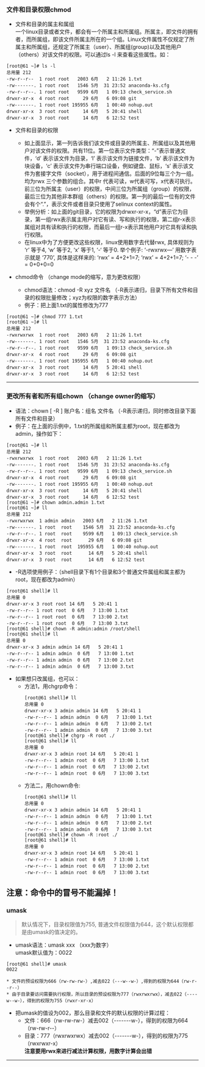 ### 文件和目录权限chmod  
* 文件和目录的属主和属组  
一个linux目录或者文件，都会有一个所属主和所属组。所属主，即文件的拥有者，而所属组，即该文件所属主所在的一个组。Linux文件属性不仅规定了所属主和所属组，还规定了所属主（user）、所属组(group)以及其他用户（others）对该文件的权限。可以通过ls -l 来查看这些属性。如：  
```
[root@61 ~]# ls -l
总用量 212
-rw-r--r--  1 root root   2003 6月   2 11:26 1.txt
-rw-------. 1 root root   1546 5月  31 23:52 anaconda-ks.cfg
-rw-r--r--. 1 root root   9599 6月   1 09:13 check_service.sh
drwxr-xr-x  4 root root     29 6月   6 09:08 git
-rw-------. 1 root root 195955 6月   1 00:40 nohup.out
drwxr-xr-x  3 root root     14 6月   5 20:41 shell
drwxr-xr-x  3 root root     14 6月   6 12:52 test
```  
* 文件和目录的权限  
	* 如上面显示，第一列告诉我们该文件或目录的所属主、所属组以及其他用户对该文件的权限。共有11位。第一位表示文件类型：“-”表示普通文件，‘d’ 表示该文件为目录，‘l’ 表示该文件为链接文件，‘b’ 表示该文件为块设备，‘c’ 表示该文件为串行端口设备，例如键盘、鼠标，‘s’ 表示该文件为套接字文件（socket），用于进程间通信。后面的9位每三个为一组。均为rwx 三个参数的组合。其中r 代表可读，w代表可写，x代表可执行。前三位为所属主（user）的权限，中间三位为所属组（group）的权限，最后三位为其他非本群组（others）的权限。第一列的最后一位有的文件会有个“.”，表示文件或者目录只使用了selinux context的属性。  
	* 举例分析：如上面的git目录，它的权限为drwxr-xr-x，“d”表示它为目录，第一组rwx表示属主用户对它有读、写和执行的权限，第二组r-x表示属组对具有读和执行的权限，而最后一组r-x表示其他用户对它具有读和执行权限。
	* 在linux中为了方便更改这些权限，linux使用数字去代替rwx, 具体规则为 ‘r’ 等于4, ‘w’ 等于2, ‘x’ 等于1, ‘-‘ 等于0. 举个例子: ‘-rwxrwx—’ 用数字表示就是 ‘770’, 具体是这样来的: ‘rwx’ = 4+2+1=7; ‘rwx’ = 4+2+1=7; ‘- - -’ = 0+0+0=0  

* chmod命令 （change mode的缩写，意为更改权限） 

	* chmod语法：chmod -R xyz 文件名    （-R表示递归，目录下所有文件和目录的权限批量修改；xyz为权限的数字表示方法）  
	* 例子：把上面1.txt的属性修改为777  
```
[root@61 ~]# chmod 777 1.txt
[root@61 ~]# ll
总用量 212
-rwxrwxrwx  1 root root   2003 6月   2 11:26 1.txt
-rw-------. 1 root root   1546 5月  31 23:52 anaconda-ks.cfg
-rw-r--r--. 1 root root   9599 6月   1 09:13 check_service.sh
drwxr-xr-x  4 root root     29 6月   6 09:08 git
-rw-------. 1 root root 195955 6月   1 00:40 nohup.out
drwxr-xr-x  3 root root     14 6月   5 20:41 shell
drwxr-xr-x  3 root root     14 6月   6 12:52 test  
```  
----------------------------------------------------------------------
### 更改所有者和所有组chown （change owner的缩写）
* 语法：chown [ -R ] 账户名：组名 文件名 （-R表示递归，同时修改目录下面所有文件和目录）  
* 例子：在上面的示例中，1.txt的所属组和所属主都为root，现在都改为admin，操作如下：    
```  
[root@61 ~]# ll
总用量 212
-rwxrwxrwx  1 root root   2003 6月   2 11:26 1.txt
-rw-------. 1 root root   1546 5月  31 23:52 anaconda-ks.cfg
-rw-r--r--. 1 root root   9599 6月   1 09:13 check_service.sh
drwxr-xr-x  4 root root     29 6月   6 09:08 git
-rw-------. 1 root root 195955 6月   1 00:40 nohup.out
drwxr-xr-x  3 root root     14 6月   5 20:41 shell
drwxr-xr-x  3 root root     14 6月   6 12:52 test
[root@61 ~]# chown admin.admin 1.txt
[root@61 ~]# ll
总用量 212
-rwxrwxrwx  1 admin admin   2003 6月   2 11:26 1.txt
-rw-------. 1 root  root    1546 5月  31 23:52 anaconda-ks.cfg
-rw-r--r--. 1 root  root    9599 6月   1 09:13 check_service.sh
drwxr-xr-x  4 root  root      29 6月   6 09:08 git
-rw-------. 1 root  root  195955 6月   1 00:40 nohup.out
drwxr-xr-x  3 root  root      14 6月   5 20:41 shell
drwxr-xr-x  3 root  root      14 6月   6 12:52 test  
```  

* -R选项使用例子：（shell目录下有1个目录和3个普通文件属组和属主都为root，现在都改为admin）  
```
[root@61 shell]# ll
总用量 0
drwxr-xr-x 3 root root 14 6月   5 20:41 1
-rw-r--r-- 1 root root  0 6月   7 13:00 1.txt
-rw-r--r-- 1 root root  0 6月   7 13:00 2.txt
-rw-r--r-- 1 root root  0 6月   7 13:00 3.txt
[root@61 shell]# chown -R admin:admin /root/shell
[root@61 shell]# ll
总用量 0
drwxr-xr-x 3 admin admin 14 6月   5 20:41 1
-rw-r--r-- 1 admin admin  0 6月   7 13:00 1.txt
-rw-r--r-- 1 admin admin  0 6月   7 13:00 2.txt
-rw-r--r-- 1 admin admin  0 6月   7 13:00 3.txt
```  
* 如果想只改属组，也可以：  
	* 方法1，用chgrp命令：  
		```
		[root@61 shell]# ll
		总用量 0
		drwxr-xr-x 3 admin admin 14 6月   5 20:41 1
		-rw-r--r-- 1 admin admin  0 6月   7 13:00 1.txt
		-rw-r--r-- 1 admin admin  0 6月   7 13:00 2.txt
		-rw-r--r-- 1 admin admin  0 6月   7 13:00 3.txt
		[root@61 shell]# chgrp -R root ./
		[root@61 shell]# ll
		总用量 0
		drwxr-xr-x 3 admin root 14 6月   5 20:41 1
		-rw-r--r-- 1 admin root  0 6月   7 13:00 1.txt
		-rw-r--r-- 1 admin root  0 6月   7 13:00 2.txt
		-rw-r--r-- 1 admin root  0 6月   7 13:00 3.txt
		```
	* 方法二，用chown命令:      
		```
		[root@61 shell]# ll
		总用量 0
		drwxr-xr-x 3 admin admin 14 6月   5 20:41 1
		-rw-r--r-- 1 admin admin  0 6月   7 13:00 1.txt
		-rw-r--r-- 1 admin admin  0 6月   7 13:00 2.txt
		-rw-r--r-- 1 admin admin  0 6月   7 13:00 3.txt
		[root@61 shell]# chown -R :root ./
		[root@61 shell]# ll
		总用量 0
		drwxr-xr-x 3 admin root 14 6月   5 20:41 1
		-rw-r--r-- 1 admin root  0 6月   7 13:00 1.txt
		-rw-r--r-- 1 admin root  0 6月   7 13:00 2.txt
		-rw-r--r-- 1 admin root  0 6月   7 13:00 3.txt
		```  
**注意：命令中的冒号不能漏掉！**  
----------------------------------------------------------------------------
### umask
> 默认情况下，目录权限值为755, 普通文件权限值为644，这个默认权限都是由umask的值决定的。  

* umask语法：umask xxx  （xxx为数字）  
umask默认值为：0022
```
[root@61 shell]# umask
0022
```
	* 文件的预设权限为666（rw-rw-rw-）,减去022（---w--w-）,得到的权限为644（rw-r--r--）
	* 由于目录要访问需要执行权限，所以目录的预设权限为777（rwxrwxrwx），减去022（----w--w-），得到的权限为755（rwxr-xr-x）
* 把umask的值设为002，那么目录和文件的默认权限的计算过程：  
	* 文件：666（rw-rw-rw-）减去002（-------w-），得到的权限为664（rw-rw-r--）
	* 目录：777（rwxrwxrwx）减去002（-------w-），得到的权限为775（rwxrwxr-x）  
**注意要用rwx来进行减法计算权限，用数字计算会出错**  
---------------------------------------------------------------------

 



